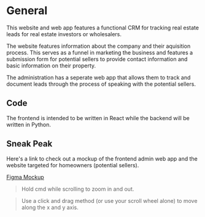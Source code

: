 # General
This website and web app features a functional CRM for tracking real estate leads for real estate investors or wholesalers.

The website features information about the company and their aquisition process.  This serves as a funnel in marketing the business and features a submission form for potential sellers to provide contact information and basic information on their property.

The administration has a seperate web app that allows them to track and document leads through the process of speaking with the potential sellers.

## Code

The frontend is intended to be written in React while the backend will be written in Python.

## Sneak Peak
Here's a link to check out a mockup of the frontend admin web app and the website targeted for homeowners (potential sellers).  

[Figma Mockup](https://www.figma.com/file/Fg7EdGPna0HIXhIKU7hh01/RE_CRM?node-id=0%3A1)  

> Hold cmd while scrolling to zoom in and out.  

> Use a click and drag method (or use your scroll wheel alone) to move along the x and y axis.